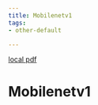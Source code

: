 ```yaml
---
title: Mobilenetv1
tags:
- other-default

---
```


[local pdf](../../../pdfs/mobileNetV1.pdf)

# Mobilenetv1
